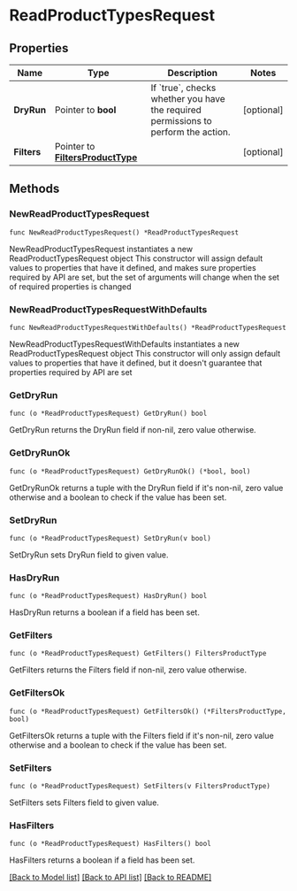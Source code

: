 # ReadProductTypesRequest

## Properties

Name | Type | Description | Notes
------------ | ------------- | ------------- | -------------
**DryRun** | Pointer to **bool** | If &#x60;true&#x60;, checks whether you have the required permissions to perform the action. | [optional] 
**Filters** | Pointer to [**FiltersProductType**](FiltersProductType.md) |  | [optional] 

## Methods

### NewReadProductTypesRequest

`func NewReadProductTypesRequest() *ReadProductTypesRequest`

NewReadProductTypesRequest instantiates a new ReadProductTypesRequest object
This constructor will assign default values to properties that have it defined,
and makes sure properties required by API are set, but the set of arguments
will change when the set of required properties is changed

### NewReadProductTypesRequestWithDefaults

`func NewReadProductTypesRequestWithDefaults() *ReadProductTypesRequest`

NewReadProductTypesRequestWithDefaults instantiates a new ReadProductTypesRequest object
This constructor will only assign default values to properties that have it defined,
but it doesn't guarantee that properties required by API are set

### GetDryRun

`func (o *ReadProductTypesRequest) GetDryRun() bool`

GetDryRun returns the DryRun field if non-nil, zero value otherwise.

### GetDryRunOk

`func (o *ReadProductTypesRequest) GetDryRunOk() (*bool, bool)`

GetDryRunOk returns a tuple with the DryRun field if it's non-nil, zero value otherwise
and a boolean to check if the value has been set.

### SetDryRun

`func (o *ReadProductTypesRequest) SetDryRun(v bool)`

SetDryRun sets DryRun field to given value.

### HasDryRun

`func (o *ReadProductTypesRequest) HasDryRun() bool`

HasDryRun returns a boolean if a field has been set.

### GetFilters

`func (o *ReadProductTypesRequest) GetFilters() FiltersProductType`

GetFilters returns the Filters field if non-nil, zero value otherwise.

### GetFiltersOk

`func (o *ReadProductTypesRequest) GetFiltersOk() (*FiltersProductType, bool)`

GetFiltersOk returns a tuple with the Filters field if it's non-nil, zero value otherwise
and a boolean to check if the value has been set.

### SetFilters

`func (o *ReadProductTypesRequest) SetFilters(v FiltersProductType)`

SetFilters sets Filters field to given value.

### HasFilters

`func (o *ReadProductTypesRequest) HasFilters() bool`

HasFilters returns a boolean if a field has been set.


[[Back to Model list]](../README.md#documentation-for-models) [[Back to API list]](../README.md#documentation-for-api-endpoints) [[Back to README]](../README.md)


